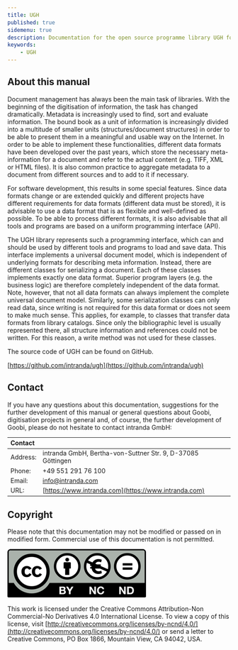 ```yaml
---
title: UGH
published: true
sidemenu: true
description: Documentation for the open source programme library UGH for rule sets and metadata mappings
keywords:
    - UGH
---
```


## About this manual

Document management has always been the main task of libraries. With the beginning of the digitisation of information, the task has changed dramatically. Metadata is increasingly used to find, sort and evaluate information. The bound book as a unit of information is increasingly divided into a multitude of smaller units (structures/document structures) in order to be able to present them in a meaningful and usable way on the Internet. In order to be able to implement these functionalities, different data formats have been developed over the past years, which store the necessary meta-information for a document and refer to the actual content (e.g. TIFF, XML or HTML files). It is also common practice to aggregate metadata to a document from different sources and to add to it if necessary.

For software development, this results in some special features. Since data formats change or are extended quickly and different projects have different requirements for data formats (different data must be stored), it is advisable to use a data format that is as flexible and well-defined as possible. To be able to process different formats, it is also advisable that all tools and programs are based on a uniform programming interface (API).

The UGH library represents such a programming interface, which can and should be used by different tools and programs to load and save data. This interface implements a universal document model, which is independent of underlying formats for describing meta information. Instead, there are different classes for serializing a document. Each of these classes implements exactly one data format. Superior program layers (e.g. the business logic) are therefore completely independent of the data format. Note, however, that not all data formats can always implement the complete universal document model. Similarly, some serialization classes can only read data, since writing is not required for this data format or does not seem to make much sense. This applies, for example, to classes that transfer data formats from library catalogs. Since only the bibliographic level is usually represented there, all structure information and references could not be written. For this reason, a write method was not used for these classes.

The source code of UGH can be found on GitHub.

[https://github.com/intranda/ugh](https://github.com/intranda/ugh)


## Contact

If you have any questions about this documentation, suggestions for the further development of this manual or general questions about Goobi, digitisation projects in general and, of course, the further development of Goobi, please do not hesitate to contact intranda GmbH:

| **Contact** |  |
| :--- | :--- |
| Address: | intranda GmbH, Bertha-von-Suttner Str. 9, D-37085 Göttingen |
| Phone: | +49 551 291 76 100 |
| Email: | [info@intranda.com](mailto:info@intranda.com) |
| URL: | [https://www.intranda.com](https://www.intranda.com) |

## Copyright

Please note that this documentation may not be modified or passed on in modified form. Commercial use of this documentation is not permitted.

![copyright](icon_cc.png) 

This work is licensed under the Creative Commons Attribution-Non Commercial-No Derivatives 4.0 International License. To view a copy of this license, visit [http://creativecommons.org/licenses/by-ncnd/4.0/](http://creativecommons.org/licenses/by-ncnd/4.0/) or send a letter to Creative Commons, PO Box 1866, Mountain View, CA 94042, USA.

